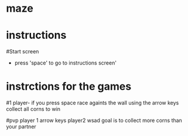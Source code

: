 # maze
# instructions
#Start screen 
- press 'space' to go to instructions screen'

# instrctions for the games
#1 player- if you press space
race againts the wall using the arrow keys
collect all corns to win

#pvp 
player 1 arrow keys
player2 wsad
goal is to collect more corns than your partner
